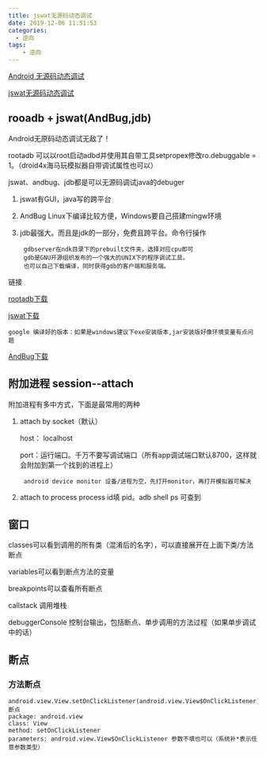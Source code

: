 ```yaml
---
title: jswat无源码动态调试
date: 2019-12-06 11:51:53
categories:
  - 逆向
tags:
	- 逆向
---
```


[Android 无源码动态调试](http://blog.csdn.net/douniwan5788/article/details/17657665) 

[jswat无源码动态调试](http://bbs.pediy.com/showthread.php?p=1277276) 

## rooadb + jswat(AndBug,jdb)  ##

Android无原码动态调试无敌了！ 

rootadb 可以以root启动adbd并使用其自带工具setpropex修改ro.debuggable = 1。（droid4x海马玩模拟器自带调试属性也可以）

jswat、andbug、jdb都是可以无源码调试java的debuger

1. jswat有GUI，java写的跨平台
2. AndBug Linux下编译比较方便，Windows要自己搭建mingw环境
3. jdb最强大。而且是jdk的一部分，免费且跨平台。命令行操作

		gdbserver在ndk目录下的prebuilt文件夹，选择对应cpu即可
		gdb是GNU开源组织发布的一个强大的UNIX下的程序调试工具。
		也可以自己下载编译，同时获得gdb的客户端和服务端。

链接

[rootadb下载](https://github.com/poliva/rootadb)
	
[jswat下载](https://drive.google.com/folderview?id=0B8-CbCFlTA3nOVhZREhIcXBvT2c&usp=sharing)
	
	google 编译好的版本：如果是windows建议下exe安装版本,jar安装版好像环境变量有点问题
		
[AndBug下载](https://github.com/swdunlop/AndBug)
	

## 附加进程 session--attach ##

附加进程有多中方式，下面是最常用的两种

1. attach by socket（默认）

	host： localhost

	port：运行端口。千万不要写调试端口（所有app调试端口默认8700，这样就会附加到第一个找到的进程上）

		android device monitor 设备/进程为空，先打开monitor，再打开模拟器可解决

2. attach to process
	process id填 pid。adb shell ps 可查到
	
## 窗口 ##

classes可以看到调用的所有类（混淆后的名字），可以直接展开在上面下类/方法断点

variables可以看到断点方法的变量

breakpoints可以查看所有断点

callstack 调用堆栈

debuggerConsole 控制台输出，包括断点、单步调用的方法过程（如果单步调试中的话）

## 断点 ##

### 方法断点 ###

	android.view.View.setOnClickListener(android.view.View$OnClickListener)断点
	package: android.view
	class: View
	method: setOnClickListener
	parameters: android.view.View$OnClickListener 参数不填也可以（系统补*表示任意参数类型）
